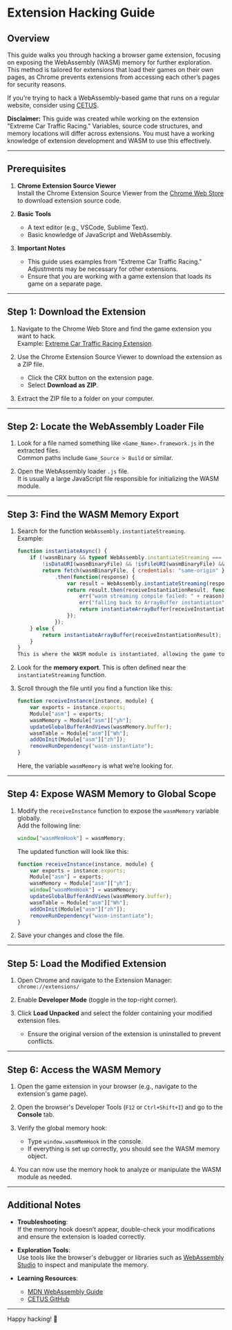 # Extension Hacking Guide

## Overview

This guide walks you through hacking a browser game extension, focusing on exposing the WebAssembly (WASM) memory for further exploration. This method is tailored for extensions that load their games on their own pages, as Chrome prevents extensions from accessing each other’s pages for security reasons.

If you're trying to hack a WebAssembly-based game that runs on a regular website, consider using [CETUS](https://github.com/Qwokka/Cetus).

**Disclaimer:** This guide was created while working on the extension "Extreme Car Traffic Racing." Variables, source code structures, and memory locations will differ across extensions. You must have a working knowledge of extension development and WASM to use this effectively.

---

## Prerequisites

1. **Chrome Extension Source Viewer**  
   Install the Chrome Extension Source Viewer from the [Chrome Web Store](https://chromewebstore.google.com/detail/chrome-extension-source-v/jifpbeccnghkjeaalbbjmodiffmgedin) to download extension source code.

2. **Basic Tools**  
   - A text editor (e.g., VSCode, Sublime Text).  
   - Basic knowledge of JavaScript and WebAssembly.

3. **Important Notes**  
   - This guide uses examples from "Extreme Car Traffic Racing." Adjustments may be necessary for other extensions.
   - Ensure that you are working with a game extension that loads its game on a separate page.  

---

## Step 1: Download the Extension

1. Navigate to the Chrome Web Store and find the game extension you want to hack.  
   Example: [Extreme Car Traffic Racing Extension](https://chromewebstore.google.com/detail/extreme-car-traffic-racin/ghnhfbiidbbolhkiaheaflffnddkmbno).  

2. Use the Chrome Extension Source Viewer to download the extension as a ZIP file.  
   - Click the CRX button on the extension page.  
   - Select **Download as ZIP**.

3. Extract the ZIP file to a folder on your computer.

---

## Step 2: Locate the WebAssembly Loader File

1. Look for a file named something like `<Game_Name>.framework.js` in the extracted files.  
   Common paths include `Game_Source > Build` or similar.

2. Open the WebAssembly loader `.js` file.  
   It is usually a large JavaScript file responsible for initializing the WASM module.

---

## Step 3: Find the WASM Memory Export

1. Search for the function `WebAssembly.instantiateStreaming`.  
   Example:
   ```javascript
   function instantiateAsync() {
       if (!wasmBinary && typeof WebAssembly.instantiateStreaming === "function" &&
           !isDataURI(wasmBinaryFile) && !isFileURI(wasmBinaryFile) && typeof fetch === "function") {
           return fetch(wasmBinaryFile, { credentials: "same-origin" })
               .then(function(response) {
                   var result = WebAssembly.instantiateStreaming(response, info);
                   return result.then(receiveInstantiationResult, function(reason) {
                       err("wasm streaming compile failed: " + reason);
                       err("falling back to ArrayBuffer instantiation");
                       return instantiateArrayBuffer(receiveInstantiationResult);
                   });
               });
       } else {
           return instantiateArrayBuffer(receiveInstantiationResult);
       }
   }
   This is where the WASM module is instantiated, allowing the game to use it.

2. Look for the **memory export**. This is often defined near the `instantiateStreaming` function.

3. Scroll through the file until you find a function like this:
   ```javascript
   function receiveInstance(instance, module) {
       var exports = instance.exports;
       Module["asm"] = exports;
       wasmMemory = Module["asm"]["yh"];
       updateGlobalBufferAndViews(wasmMemory.buffer);
       wasmTable = Module["asm"]["Wh"];
       addOnInit(Module["asm"]["zh"]);
       removeRunDependency("wasm-instantiate");
   }
   ```
   Here, the variable `wasmMemory` is what we’re looking for.

---

## Step 4: Expose WASM Memory to Global Scope

1. Modify the `receiveInstance` function to expose the `wasmMemory` variable globally.  
   Add the following line:
   ```javascript
   window["wasmMemHook"] = wasmMemory;
   ```
   The updated function will look like this:
   ```javascript
   function receiveInstance(instance, module) {
       var exports = instance.exports;
       Module["asm"] = exports;
       wasmMemory = Module["asm"]["yh"];
       window["wasmMemHook"] = wasmMemory;
       updateGlobalBufferAndViews(wasmMemory.buffer);
       wasmTable = Module["asm"]["Wh"];
       addOnInit(Module["asm"]["zh"]);
       removeRunDependency("wasm-instantiate");
   }
   ```

2. Save your changes and close the file.

---

## Step 5: Load the Modified Extension

1. Open Chrome and navigate to the Extension Manager:  
   `chrome://extensions/`

2. Enable **Developer Mode** (toggle in the top-right corner).

3. Click **Load Unpacked** and select the folder containing your modified extension files.  
   - Ensure the original version of the extension is uninstalled to prevent conflicts.

---

## Step 6: Access the WASM Memory

1. Open the game extension in your browser (e.g., navigate to the extension's game page).

2. Open the browser's Developer Tools (`F12` or `Ctrl+Shift+I`) and go to the **Console** tab.

3. Verify the global memory hook:  
   - Type `window.wasmMemHook` in the console.  
   - If everything is set up correctly, you should see the WASM memory object.

4. You can now use the memory hook to analyze or manipulate the WASM module as needed.

---

## Additional Notes

- **Troubleshooting**:  
  If the memory hook doesn’t appear, double-check your modifications and ensure the extension is loaded correctly.

- **Exploration Tools**:  
  Use tools like the browser's debugger or libraries such as [WebAssembly Studio](https://webassembly.studio/) to inspect and manipulate the memory.

- **Learning Resources**:  
  - [MDN WebAssembly Guide](https://developer.mozilla.org/en-US/docs/WebAssembly)
  - [CETUS GitHub](https://github.com/Qwokka/Cetus)

---

Happy hacking! 🚀
```
